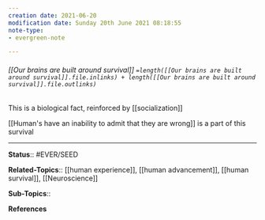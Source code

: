 ```yaml
---
creation date: 2021-06-20
modification date: Sunday 20th June 2021 08:18:55
note-type: 
- evergreen-note

---
```


###### [[Our brains are built around survival]] `=length([[Our brains are built around survival]].file.inlinks) + length([[Our brains are built around survival]].file.outlinks)`

This is a biological fact, reinforced by [[socialization]]

[[Human's have an inability to admit that they are wrong]] is a part of this survival


---

**Status**:: #EVER/SEED

**Related-Topics**:: [[human experience]], [[human advancement]], [[human survival]], [[Neuroscience]]
	
**Sub-Topics**::
	
**References**